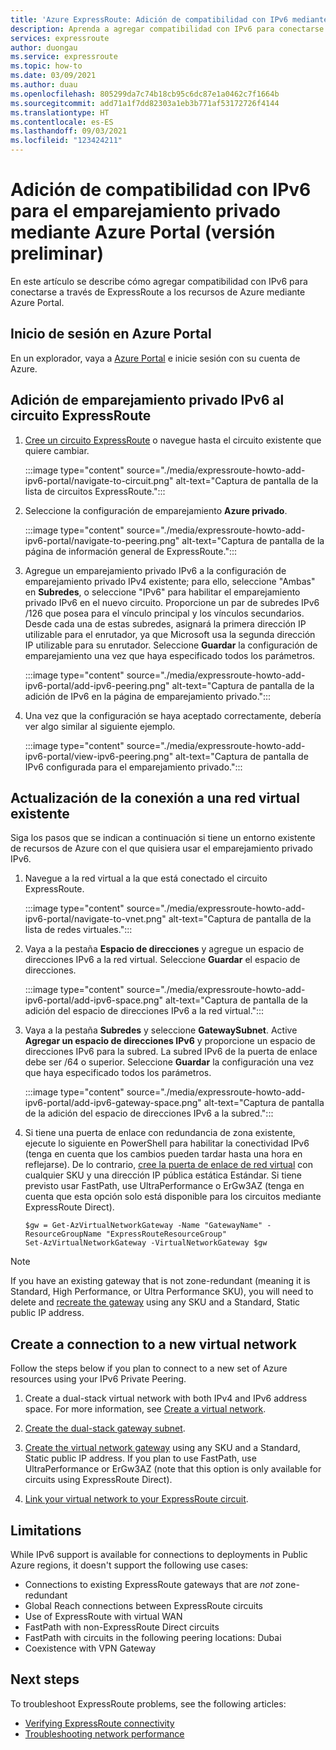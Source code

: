 ```yaml
---
title: 'Azure ExpressRoute: Adición de compatibilidad con IPv6 mediante Azure Portal'
description: Aprenda a agregar compatibilidad con IPv6 para conectarse a implementaciones de Azure mediante Azure Portal.
services: expressroute
author: duongau
ms.service: expressroute
ms.topic: how-to
ms.date: 03/09/2021
ms.author: duau
ms.openlocfilehash: 805299da7c74b18cb95c6dc87e1a0462c7f1664b
ms.sourcegitcommit: add71a1f7dd82303a1eb3b771af53172726f4144
ms.translationtype: HT
ms.contentlocale: es-ES
ms.lasthandoff: 09/03/2021
ms.locfileid: "123424211"
---
```

# <a name="add-ipv6-support-for-private-peering-using-the-azure-portal-preview"></a>Adición de compatibilidad con IPv6 para el emparejamiento privado mediante Azure Portal (versión preliminar)

En este artículo se describe cómo agregar compatibilidad con IPv6 para conectarse a través de ExpressRoute a los recursos de Azure mediante Azure Portal. 

## <a name="sign-in-to-the-azure-portal"></a>Inicio de sesión en Azure Portal

En un explorador, vaya a [Azure Portal](https://portal.azure.com) e inicie sesión con su cuenta de Azure.

## <a name="add-ipv6-private-peering-to-your-expressroute-circuit"></a>Adición de emparejamiento privado IPv6 al circuito ExpressRoute

1. [Cree un circuito ExpressRoute](expressroute-howto-circuit-portal-resource-manager.md) o navegue hasta el circuito existente que quiere cambiar.

    :::image type="content" source="./media/expressroute-howto-add-ipv6-portal/navigate-to-circuit.png" alt-text="Captura de pantalla de la lista de circuitos ExpressRoute.":::

1. Seleccione la configuración de emparejamiento **Azure privado**.

    :::image type="content" source="./media/expressroute-howto-add-ipv6-portal/navigate-to-peering.png" alt-text="Captura de pantalla de la página de información general de ExpressRoute.":::

1. Agregue un emparejamiento privado IPv6 a la configuración de emparejamiento privado IPv4 existente; para ello, seleccione "Ambas" en **Subredes**, o seleccione "IPv6" para habilitar el emparejamiento privado IPv6 en el nuevo circuito. Proporcione un par de subredes IPv6 /126 que posea para el vínculo principal y los vínculos secundarios. Desde cada una de estas subredes, asignará la primera dirección IP utilizable para el enrutador, ya que Microsoft usa la segunda dirección IP utilizable para su enrutador. Seleccione **Guardar** la configuración de emparejamiento una vez que haya especificado todos los parámetros.

    :::image type="content" source="./media/expressroute-howto-add-ipv6-portal/add-ipv6-peering.png" alt-text="Captura de pantalla de la adición de IPv6 en la página de emparejamiento privado.":::

1. Una vez que la configuración se haya aceptado correctamente, debería ver algo similar al siguiente ejemplo.

    :::image type="content" source="./media/expressroute-howto-add-ipv6-portal/view-ipv6-peering.png" alt-text="Captura de pantalla de IPv6 configurada para el emparejamiento privado.":::

## <a name="update-your-connection-to-an-existing-virtual-network"></a>Actualización de la conexión a una red virtual existente

Siga los pasos que se indican a continuación si tiene un entorno existente de recursos de Azure con el que quisiera usar el emparejamiento privado IPv6.

1. Navegue a la red virtual a la que está conectado el circuito ExpressRoute.

    :::image type="content" source="./media/expressroute-howto-add-ipv6-portal/navigate-to-vnet.png" alt-text="Captura de pantalla de la lista de redes virtuales.":::

1. Vaya a la pestaña **Espacio de direcciones** y agregue un espacio de direcciones IPv6 a la red virtual. Seleccione **Guardar** el espacio de direcciones.

    :::image type="content" source="./media/expressroute-howto-add-ipv6-portal/add-ipv6-space.png" alt-text="Captura de pantalla de la adición del espacio de direcciones IPv6 a la red virtual.":::

1. Vaya a la pestaña **Subredes** y seleccione **GatewaySubnet**. Active **Agregar un espacio de direcciones IPv6** y proporcione un espacio de direcciones IPv6 para la subred. La subred IPv6 de la puerta de enlace debe ser /64 o superior. Seleccione **Guardar** la configuración una vez que haya especificado todos los parámetros.

    :::image type="content" source="./media/expressroute-howto-add-ipv6-portal/add-ipv6-gateway-space.png" alt-text="Captura de pantalla de la adición del espacio de direcciones IPv6 a la subred.":::
    
1. Si tiene una puerta de enlace con redundancia de zona existente, ejecute lo siguiente en PowerShell para habilitar la conectividad IPv6 (tenga en cuenta que los cambios pueden tardar hasta una hora en reflejarse). De lo contrario, [cree la puerta de enlace de red virtual](./expressroute-howto-add-gateway-portal-resource-manager.md) con cualquier SKU y una dirección IP pública estática Estándar. Si tiene previsto usar FastPath, use UltraPerformance o ErGw3AZ (tenga en cuenta que esta opción solo está disponible para los circuitos mediante ExpressRoute Direct).

    ```azurepowershell-interactive
    $gw = Get-AzVirtualNetworkGateway -Name "GatewayName" -ResourceGroupName "ExpressRouteResourceGroup"
    Set-AzVirtualNetworkGateway -VirtualNetworkGateway $gw
    
>[!NOTE]
> If you have an existing gateway that is not zone-redundant (meaning it is Standard, High Performance, or Ultra Performance SKU), you will need to delete and [recreate the gateway](expressroute-howto-add-gateway-portal-resource-manager.md#create-the-virtual-network-gateway) using any SKU and a Standard, Static public IP address.

## Create a connection to a new virtual network

Follow the steps below if you plan to connect to a new set of Azure resources using your IPv6 Private Peering.

1. Create a dual-stack virtual network with both IPv4 and IPv6 address space. For more information, see [Create a virtual network](../virtual-network/quick-create-portal.md#create-a-virtual-network).

1. [Create the dual-stack gateway subnet](expressroute-howto-add-gateway-portal-resource-manager.md#create-the-gateway-subnet).

1. [Create the virtual network gateway](expressroute-howto-add-gateway-portal-resource-manager.md#create-the-virtual-network-gateway) using any SKU and a Standard, Static public IP address. If you plan to use FastPath, use UltraPerformance or ErGw3AZ (note that this option is only available for circuits using ExpressRoute Direct).

1. [Link your virtual network to your ExpressRoute circuit](expressroute-howto-linkvnet-portal-resource-manager.md).

## Limitations
While IPv6 support is available for connections to deployments in Public Azure regions, it doesn't support the following use cases:

* Connections to existing ExpressRoute gateways that are *not* zone-redundant
* Global Reach connections between ExpressRoute circuits
* Use of ExpressRoute with virtual WAN
* FastPath with non-ExpressRoute Direct circuits
* FastPath with circuits in the following peering locations: Dubai
* Coexistence with VPN Gateway

## Next steps

To troubleshoot ExpressRoute problems, see the following articles:

* [Verifying ExpressRoute connectivity](expressroute-troubleshooting-expressroute-overview.md)
* [Troubleshooting network performance](expressroute-troubleshooting-network-performance.md)
